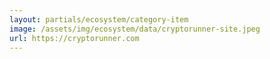 ```yaml
---
layout: partials/ecosystem/category-item
image: /assets/img/ecosystem/data/cryptorunner-site.jpeg
url: https://cryptorunner.com
---
```

